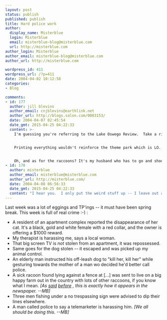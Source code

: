 ```yaml
---
layout: post
status: publish
published: publish
title: Hard police work
author:
  display_name: Misterblue
  login: Misterblue
  email: misterblue-blog@misterblue.com
  url: http://misterblue.com
author_login: Misterblue
author_email: misterblue-blog@misterblue.com
author_url: http://misterblue.com

wordpress_id: 411
wordpress_url: /?p=411
date: 2004-04-02 10:12:58
categories:
- Blog

comments:
- id: 177
  author: jill blevins
  author_email: cnjblevins@earthlink.net
  author_url: http://blogs.salon.com/0003153/
  date: 2004-04-07 02:45:54
  date_gmt: 2015-04-25 04:22:33
  content: >-
    I'm guessing you're referring to the Lake Oswego Review.  Take a ride with a LO Cop, late on a Friday or Saturday night, and you'll see they don't print most the tragic, nasty news.  Yes, even Surgeons and CEOs beat their wives.


    Printing everything wouldn't reinforce the theme park which is LO.  They have to sell papers, after all. Which is why they constantly print my daughter's picture, even if it's for truly un-newsworthy dumb stuff.


    Oh, and as for the raccoons? It's my husband who has to go and shoot them when they're rabid.  He says it's the worst part of his job.  Now that's something you can only say in Law Enforcement in Lake Oswego!
- id: 178
  author: misterblue
  author_email: misterblue@misterblue.com
  author_url: http://misterblue.com/
  date: 2004-04-08 06:56:33
  date_gmt: 2015-04-25 04:22:33
  content: "I hear you.  I only put the weird stuff up -- I leave out all the DUIs, MIPs, robberies, thefts and domestics.  It's not all raccoons and funny calls. \n"
---
```

<p>
    Last week was a lot of eggings and TP'ings -- it must have
    been spring break.
    This week is full of real crime :-) :
</p>
<ul>
    <li>
        A resident of an apartment complex reported the disappearance
        of her cat.
        It's a black, gold and white female with a red collar,
        and the owner is offering a $1000 reward.
    </li>
    <li>
        My therapist is harassing me, says a local woman.
    </li>
    <li>
        That big screen TV is <i>not</i>
        stolen from an apartment, it was repossessed.
    </li>
    <li>
        Same goes for the dog stolen --
        it escaped and was picked up my animal control.
    </li>
    <li>
        An elderly man instructed his off-leash dog to
        "kill her, kill her" while gesturing towards the
        mother of a man wo decided he'd better call police.
    </li>
    <li>
        A sick racoon found lying against a fence at [...]
        was sent to live on a big happy farm out in the country
        with lots of other raccoons,
        if you know what I mean.
        <i>[As
            <a href="http://www.misterblue.com/mt/archives/20040214-more_police_business.html">said</a>
            <a href="http://www.misterblue.com/mt/archives/20031227-even_more_police_business.html">before</a>
            , this is exactly how it appears
            in the newspaper. --MB]</i>
    </li>
    <li>
        Three men fishing under a no trespassing sign
        were advised to dip their lines elsewhere.
    </li>
    <li>
        A man called police to say a telemarketer is
        harassing him.
        <i>[We all should be doing this. --MB]</i>
    </li>
</ul>

